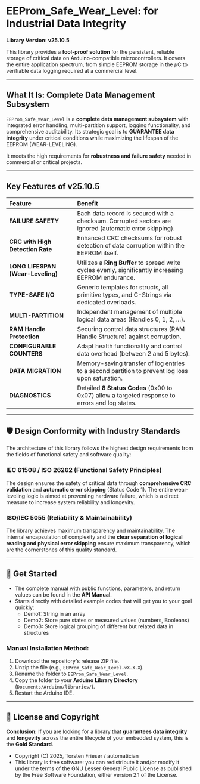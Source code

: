 # EEProm_Safe_Wear_Level: for Industrial Data Integrity

**Library Version: v25.10.5**

This library provides a **fool-proof solution** for the persistent, reliable storage of critical data on Arduino-compatible microcontrollers. It covers the entire application spectrum, from simple EEPROM storage in the $\mu\text{C}$ to verifiable data logging required at a commercial level.

---

## What It Is: Complete Data Management Subsystem

`EEProm_Safe_Wear_Level` is a **complete data management subsystem** with integrated error handling, multi-partition support, logging functionality, and comprehensive auditability. Its strategic goal is to **GUARANTEE data integrity** under critical conditions while maximizing the lifespan of the EEPROM (WEAR-LEVELING).

It meets the high requirements for **robustness and failure safety** needed in commercial or critical projects.

---

## Key Features of v25.10.5

| Feature | Benefit |
| :--- | :--- |
| **FAILURE SAFETY** | Each data record is secured with a checksum. Corrupted sectors are ignored (automatic error skipping). |
| **CRC with High Detection Rate** | Enhanced CRC checksums for robust detection of data corruption within the EEPROM itself. |
| **LONG LIFESPAN (Wear-Leveling)**| Utilizes a **Ring Buffer** to spread write cycles evenly, significantly increasing EEPROM endurance. |
| **TYPE-SAFE I/O** | Generic templates for structs, all primitive types, and C-Strings via dedicated overloads. |
| **MULTI-PARTITION** | Independent management of multiple logical data areas (Handles 0, 1, 2, ...). |
| **RAM Handle Protection** | Securing control data structures (RAM Handle Structure) against corruption. |
| **CONFIGURABLE COUNTERS** | Adapt health functionality and control data overhead (between 2 and 5 bytes). |
| **DATA MIGRATION** | Memory-saving transfer of log entries to a second partition to prevent log loss upon saturation. |
| **DIAGNOSTICS** | Detailed **8 Status Codes** (0x00 to 0x07) allow a targeted response to errors and log states. |

---

## 🛡️ Design Conformity with Industry Standards

The architecture of this library follows the highest design requirements from the fields of functional safety and software quality:

### IEC 61508 / ISO 26262 (Functional Safety Principles)
The design ensures the safety of critical data through **comprehensive CRC validation** and **automatic error skipping** (Status Code 1). The entire wear-leveling logic is aimed at preventing hardware failure, which is a direct measure to increase system reliability and longevity.

### ISO/IEC 5055 (Reliability & Maintainability)
The library achieves maximum transparency and maintainability. The internal encapsulation of complexity and the **clear separation of logical reading and physical error skipping** ensure maximum transparency, which are the cornerstones of this quality standard.

---

## 🚀 Get Started

* The complete manual with public functions, parameters, and return values can be found in the **API Manual**.
* Starts directly with detailed example codes that will get you to your goal quickly:
    * Demo1: String in an array
    * Demo2: Store pure states or measured values (numbers, Booleans)
    * Demo3: Store logical grouping of different but related data in structures

### Manual Installation Method:
1. Download the repository's release ZIP file.
2. Unzip the file (e.g., `EEProm_Safe_Wear_Level-vX.X.X`).
3. Rename the folder to `EEProm_Safe_Wear_Level`.
4. Copy the folder to your **Arduino Library Directory** (`Documents/Arduino/libraries/`).
5. Restart the Arduino IDE.

---

## 📜 License and Copyright

**Conclusion:** If you are looking for a library that **guarantees data integrity** and **longevity** across the entire lifecycle of your embedded system, this is the **Gold Standard**.

* Copyright (C) 2025, Torsten Frieser / automatician
* This library is free software: you can redistribute it and/or modify it under the terms of the GNU Lesser General Public License as published by the Free Software Foundation, either version 2.1 of the License.
